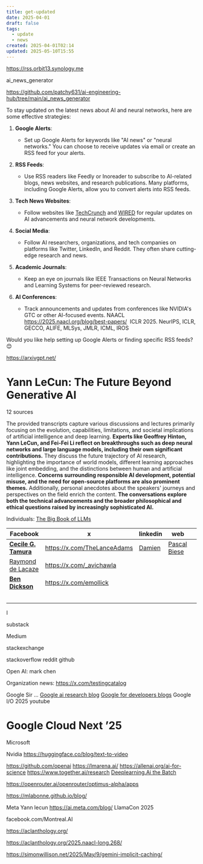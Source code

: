 ```yaml
---
title: get-updated
date: 2025-04-01
draft: false
tags:
  - update
  - news
created: 2025-04-01T02:14
updated: 2025-05-10T15:55
---
```



https://rss.orbit13.synology.me

ai_news_generator

https://github.com/patchy631/ai-engineering-hub/tree/main/ai_news_generator



To stay updated on the latest news about AI and neural networks, here are some effective strategies:

1. **Google Alerts**:
   - Set up Google Alerts for keywords like "AI news" or "neural networks." You can choose to receive updates via email or create an RSS feed for your alerts.



1. **RSS Feeds**:
   - Use RSS readers like Feedly or Inoreader to subscribe to AI-related blogs, news websites, and research publications. Many platforms, including Google Alerts, allow you to convert alerts into RSS feeds.

3. **Tech News Websites**:
   - Follow websites like [TechCrunch](https://techcrunch.com/category/artificial-intelligence/) and [WIRED](https://www.wired.com/tag/neural-networks/) for regular updates on AI advancements and neural network developments.

4. **Social Media**:
   - Follow AI researchers, organizations, and tech companies on platforms like Twitter, LinkedIn, and Reddit. They often share cutting-edge research and news.

5. **Academic Journals**:
   - Keep an eye on journals like IEEE Transactions on Neural Networks and Learning Systems for peer-reviewed research.

6. **AI Conferences**:
   - Track announcements and updates from conferences like NVIDIA's GTC or other AI-focused events.
		NAACL https://2025.naacl.org/blog/best-papers/
		 ICLR 2025.
		NeurIPS, 
ICLR, 
GECCO, 
ALIFE, 
MLSys, 
JMLR, 
ICML, 
IROS


Would you like help setting up Google Alerts or finding specific RSS feeds? 😊

https://arxivgpt.net/

# Yann LeCun: The Future Beyond Generative AI

12 sources

The provided transcripts capture various discussions and lectures primarily focusing on the evolution, capabilities, limitations, and societal implications of artificial intelligence and deep learning. **Experts like Geoffrey Hinton, Yann LeCun, and Fei-Fei Li reflect on breakthroughs such as deep neural networks and large language models, including their own significant contributions.** They discuss the future trajectory of AI research, highlighting the importance of world models, different learning approaches like joint embedding, and the distinctions between human and artificial intelligence. **Concerns surrounding responsible AI development, potential misuse, and the need for open-source platforms are also prominent themes.** Additionally, personal anecdotes about the speakers' journeys and perspectives on the field enrich the content. **The conversations explore both the technical advancements and the broader philosophical and ethical questions raised by increasingly sophisticated AI.**

Individuals:
[The Big Book of LLMs](https://book.theaiedge.io/)

| Facebook                                                                                                                                                                                                                                                                                       | x                           | linkedin                                                                    | web                                                                                                                                                                                                               |     |
| ---------------------------------------------------------------------------------------------------------------------------------------------------------------------------------------------------------------------------------------------------------------------------------------------- | --------------------------- | --------------------------------------------------------------------------- | ----------------------------------------------------------------------------------------------------------------------------------------------------------------------------------------------------------------- | --- |
| [**Cecile G. Tamura**](https://www.facebook.com/cecile.tamura?__cft__[0]=AZXepsAjisFj4-O-ydcaMszG0HpDtKrJuNXP0Ir7fY5zqkq8TEKAS5PhOu3xaw0vHts1LM_HSMTTlhz-3CTrHaYsPt5xofKe_dtEoRtzntjIh4Pf8yjMuDi-Ny3WO32l6kou2eEuX5aQJe1ZjVdGOZai9gSnG8qLCrgKPz3s-zw_LS3h3rXlynSrYIC5GEK_FI8&__tn__=-UC%2CP-R) | https://x.com/TheLanceAdams | [Damien](https://www.linkedin.com/in/damienbenveniste/recent-activity/all/) | [Pascal Biese](https://www.llmwatch.com/p/from-code-assistants-to-agents-introduction?fbclid=IwY2xjawJZ0j5leHRuA2FlbQIxMAABHWPmMzCtRXWTMbEGVvT7ssjvVk5twodBsZTc0xwVd1YvjMYdQU0AOLduSQ_aem_pQGz_52NVfPs1ucQ_Dgfew) |     |
| [Raymond de Lacaze](https://www.facebook.com/raymond.delacaze?__cft__[0]=AZXOKjUlr9tIQY6dBUojrEgBA_Fdm-hkwc_0_kpVPBUt4uhTh1-fsXK8l0o2rcIy4HK2Cpz7fmbOn1Q5ahzJZBTCaYmOZ1zBgChBVUAKh4yI3toi7RjbQmpRFVPBCny6FZg-RaHd8y7wnRuo2smp0RE_2_LKW0LBvlpQLzP9km6jPQ&__tn__=-UC*F)                          | https://x.com/_avichawla    |                                                                             |                                                                                                                                                                                                                   |     |
| [**Ben Dickson**](https://www.facebook.com/ben.dickson983?__cft__[0]=AZVFK0kiVec-5VS02HQuln2LSIThMmpp-1w5nYWlefiwtmSg38ms1O48pRgmQM-tX7AZgSwVYBM_f0fW7sWsCLTGY7riVDQdyt8aC_YwuVys309tYSEQwsElI2XCvohYvnvGS8X2d4qn8r4HdRnbul65Lj3Vp4xvD1OTsMMJcBzZqg&__tn__=-UC%2CP-R)                          | https://x.com/emollick      |                                                                             |                                                                                                                                                                                                                   |     |
|                                                                                                                                                                                                                                                                                                |                             |                                                                             |                                                                                                                                                                                                                   |     |
|                                                                                                                                                                                                                                                                                                |                             |                                                                             |                                                                                                                                                                                                                   |     |
|                                                                                                                                                                                                                                                                                                |                             |                                                                             |                                                                                                                                                                                                                   |     |
|                                                                                                                                                                                                                                                                                                |                             |                                                                             |                                                                                                                                                                                                                   |     |
|                                                                                                                                                                                                                                                                                                |                             |                                                                             |                                                                                                                                                                                                                   |     |
I 

substack

Medium

stackexchange

stackoverflow
reddit
github


Open AI:
	mark chen
		


Organization news:
https://x.com/testingcatalog


Google
Sir ... 
[Google ai research blog](https://research.google/blog/)
[Google for developers blogs](https://developers.googleblog.com/)
Google I/O 2025
youtube
# Google Cloud Next ’25

Microsoft




Nvidia
https://huggingface.co/blog/text-to-video

https://github.com/openai
https://lmarena.ai/
https://allenai.org/ai-for-science
https://www.together.ai/research
[Deeplearning.Ai the Batch](https://www.deeplearning.ai/the-batch/)




https://openrouter.ai/openrouter/optimus-alpha/apps

https://mlabonne.github.io/blog/


Meta 
	Yann lecun
	https://ai.meta.com/blog/
	LlamaCon 2025


facebook.com/Montreal.AI 



https://aclanthology.org/

https://aclanthology.org/2025.naacl-long.268/


https://simonwillison.net/2025/May/9/gemini-implicit-caching/